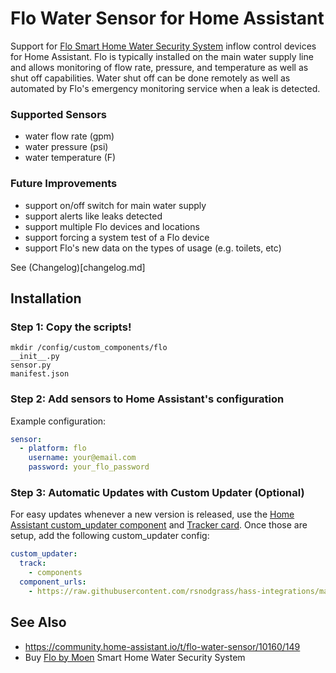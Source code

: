 # Flo Water Sensor for Home Assistant

Support for [Flo Smart Home Water Security System](https://amzn.to/2WBn8tW?tag=rynoshark-20) inflow control devices for Home Assistant. Flo is typically installed on the main water supply line and allows monitoring of flow rate, pressure, and temperature as well as shut off capabilities. Water shut off can be done remotely as well as automated by Flo's emergency monitoring service when a leak is detected.

### Supported Sensors

- water flow rate (gpm)
- water pressure (psi)
- water temperature (F)

### Future Improvements

- support on/off switch for main water supply
- support alerts like leaks detected
- support multiple Flo devices and locations
- support forcing a system test of a Flo device
- support Flo's new data on the types of usage (e.g. toilets, etc)

See (Changelog)[changelog.md]

## Installation

### Step 1: Copy the scripts!

```
mkdir /config/custom_components/flo
__init__.py 
sensor.py
manifest.json
```

### Step 2: Add sensors to Home Assistant's configuration

Example configuration:

```yaml
sensor:
  - platform: flo
    username: your@email.com
    password: your_flo_password
```

### Step 3: Automatic Updates with Custom Updater (Optional)


For easy updates whenever a new version is released, use the [Home Assistant custom_updater component](https://github.com/custom-components/custom_updater/wiki/Installation) and [Tracker card](https://github.com/custom-cards/tracker-card). Once those are setup, add the following custom_updater config:

```yaml
custom_updater:
  track:
    - components
  component_urls:
    - https://raw.githubusercontent.com/rsnodgrass/hass-integrations/master/custom_updater.json
```




## See Also

* https://community.home-assistant.io/t/flo-water-sensor/10160/149
* Buy [Flo by Moen](https://amzn.to/2WBn8tW?tag=rynoshark-20) Smart Home Water Security System
